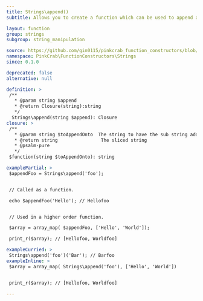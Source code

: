 ```yaml
---
title: Strings\append()
subtitle: Allows you to create a function which can be used to append a sub string to a passed string. This can either be used as part of a Higher Order Function such as array_map() or as part of a compiled/pipe function.

layout: function
group: strings
subgroup: string_manipulation

source: https://github.com/gin0115/pinkcrab_function_constructors/blob/master/src/strings.php#L101
namespace: PinkCrab\FunctionConstructors\Strings
since: 0.1.0

deprecated: false
alternative: null

definition: >
 /**
   * @param string $append
   * @return Closure(string):string
   */
  Strings\append(string $append): Closure
closure: >
 /**
   * @param string $toAppendOnto  The string to have the sub string added to
   * @return string                The sliced string
   * @psalm-pure
   */ 
 $function(string $toAppendOnto): string

examplePartial: >
 $appendFoo = Strings\append('foo');


 // Called as a function.

 echo $appendFoo('Hello'); // Hellofoo


 // Used in a higher order function.

 $array = array_map( $appendFoo, ['Hello', 'World']);

 print_r($array); // [Hellofoo, Worldfoo]

exampleCurried: >
 Strings\append('foo')('Bar'); // Barfoo
exampleInline: >
 $array = array_map( Strings\append('foo'), ['Hello', 'World'])


 print_r($array); // [Hellofoo, Worldfoo]

---
```

